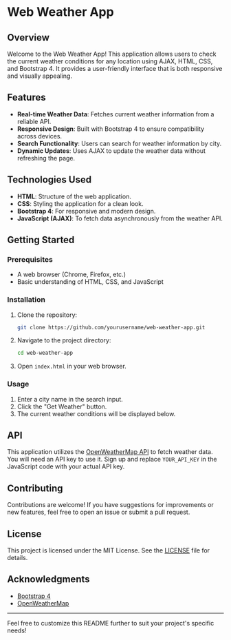 # Web Weather App

## Overview

Welcome to the Web Weather App! This application allows users to check the current weather conditions for any location using AJAX, HTML, CSS, and Bootstrap 4. It provides a user-friendly interface that is both responsive and visually appealing.

## Features

- **Real-time Weather Data**: Fetches current weather information from a reliable API.
- **Responsive Design**: Built with Bootstrap 4 to ensure compatibility across devices.
- **Search Functionality**: Users can search for weather information by city.
- **Dynamic Updates**: Uses AJAX to update the weather data without refreshing the page.

## Technologies Used

- **HTML**: Structure of the web application.
- **CSS**: Styling the application for a clean look.
- **Bootstrap 4**: For responsive and modern design.
- **JavaScript (AJAX)**: To fetch data asynchronously from the weather API.

## Getting Started

### Prerequisites

- A web browser (Chrome, Firefox, etc.)
- Basic understanding of HTML, CSS, and JavaScript

### Installation

1. Clone the repository:
   ```bash
   git clone https://github.com/yourusername/web-weather-app.git
   ```
2. Navigate to the project directory:
   ```bash
   cd web-weather-app
   ```
3. Open `index.html` in your web browser.

### Usage

1. Enter a city name in the search input.
2. Click the "Get Weather" button.
3. The current weather conditions will be displayed below.

## API

This application utilizes the [OpenWeatherMap API](https://openweathermap.org/api) to fetch weather data. You will need an API key to use it. Sign up and replace `YOUR_API_KEY` in the JavaScript code with your actual API key.

## Contributing

Contributions are welcome! If you have suggestions for improvements or new features, feel free to open an issue or submit a pull request.

## License

This project is licensed under the MIT License. See the [LICENSE](LICENSE) file for details.

## Acknowledgments

- [Bootstrap 4](https://getbootstrap.com/)
- [OpenWeatherMap](https://openweathermap.org/)

---

Feel free to customize this README further to suit your project's specific needs!
